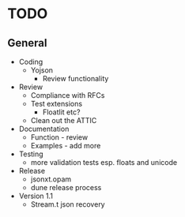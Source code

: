 # TODO
## General
* Coding
  * Yojson
    * Review functionality
* Review
  * Compliance with RFCs
  * Test extensions
    * Floatlit etc?
  * Clean out the ATTIC
* Documentation
  * Function - review
  * Examples - add more
* Testing
  * more validation tests esp. floats and unicode
* Release
  * jsonxt.opam
  * dune release process
* Version 1.1
  * Stream.t json recovery
